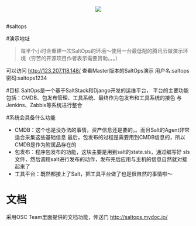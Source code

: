 <div align="center">
  <img src="http://git.oschina.net/uploads/images/2017/0222/194334_0f219bc2_8819.png"><br><br>
</div>


#saltops

#演示地址

> 每半个小时会重建一次SaltOps的环境～使用一台最低配的腾讯云做演示环境（穷苦的开源项目作者表示需要赞助。。。）

可以访问 http://123.207.118.148/ 查看Master版本的SaltOps演示
用户名:saltops
密码:saltops1234


#目标
SaltOps是一个基于SaltStack和Django开发的运维平台，
平台的主要功能包括：CMDB、包发布管理、工具系统、最终作为包发布和工具系统的接色
与Jenkins、Zabbix等系统进行整合

#系统会具备什么功能

* CMDB：这个也是没办法的事情，资产信息还是要的。。而且Salt的Agent非常适合采集这些基础信息
最后，包发布的过程是需要用到CMDB信息的，所以CMDB是作为附属品存在的
* 包发布：程序包发布的功能，这块主要是用到salt的state.sls，通过编写好
sls文件，然后调用salt进行发布的动作，发布完后应用与主机的信息自然就对接起来了
* 工具平台：既然都接上了Salt，把工具平台做了也是很自然的事情啦～


# 文档

采用OSC Team里面提供的文档功能，传送门 http://saltops.mydoc.io/